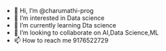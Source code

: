 - 👋 Hi, I’m @charumathi-prog
- 👀 I’m interested in Data science
- 🌱 I’m currently learning Dta science
- 💞️ I’m looking to collaborate on AI,Data Science,ML
- 📫 How to reach me 9176522729

<!---
charumathi-prog/charumathi-prog is a ✨ special ✨ repository because its `README.md` (this file) appears on your GitHub profile.
You can click the Preview link to take a look at your changes.
--->

